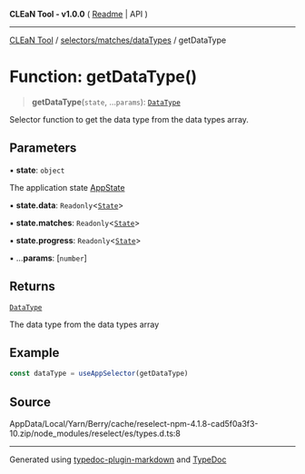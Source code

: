 **CLEaN Tool - v1.0.0** ( [Readme](../../../../README.md) \| API )

***

[CLEaN Tool](../../../../modules.md) / [selectors/matches/dataTypes](../README.md) / getDataType

# Function: getDataType()

> **getDataType**(`state`, ...`params`): [`DataType`](../../../../reducers/matches/type-aliases/DataType.md)

Selector function to get the data type from the data types array.

## Parameters

▪ **state**: `object`

The application state [AppState](../../../../app/store/type-aliases/AppState.md)

▪ **state.data**: `Readonly`\<[`State`](../../../../reducers/data/interfaces/State.md)\>

▪ **state.matches**: `Readonly`\<[`State`](../../../progress/private/interfaces/State.md)\>

▪ **state.progress**: `Readonly`\<[`State`](../../../progress/private/interfaces/State.md)\>

▪ ...**params**: [`number`]

## Returns

[`DataType`](../../../../reducers/matches/type-aliases/DataType.md)

The data type from the data types array

## Example

```ts
const dataType = useAppSelector(getDataType)
```

## Source

AppData/Local/Yarn/Berry/cache/reselect-npm-4.1.8-cad5f0a3f3-10.zip/node\_modules/reselect/es/types.d.ts:8

***

Generated using [typedoc-plugin-markdown](https://www.npmjs.com/package/typedoc-plugin-markdown) and [TypeDoc](https://typedoc.org/)
